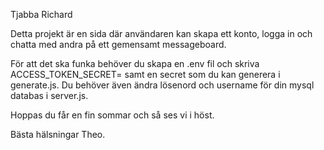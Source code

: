 Tjabba Richard

Detta projekt är en sida där användaren kan skapa ett konto, logga in och chatta med andra på ett gemensamt messageboard.

För att det ska funka behöver du skapa en .env fil och skriva ACCESS_TOKEN_SECRET= samt en secret som du kan generera i generate.js. Du behöver även ändra lösenord och username för din mysql databas i server.js.

Hoppas du får en fin sommar och så ses vi i höst.

Bästa hälsningar Theo.
